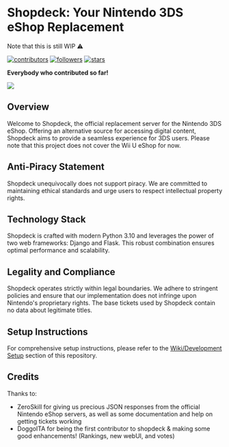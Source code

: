 # Shopdeck: Your Nintendo 3DS eShop Replacement

Note that this is still WIP ⚠️

[![contributors](https://img.shields.io/github/contributors/LetsShop3DS/shopdeck)](https://github.com/LetsShop3DS/shopdeck/graphs/contributors) [![followers](https://img.shields.io/github/followers/LetsShop3DS)](https://github.com/LetsShop3DS) [![stars](https://img.shields.io/github/stars/LetsShop3DS/shopdeck)](https://github.com/LetsShop3DS/shopdeck)

**Everybody who contributed so far!**

<a href = "https://github.com/Aftendo/shopdeck/graphs/contributors">
  <img src = "https://contrib.rocks/image?repo=Aftendo/shopdeck"/>
</a>

## Overview

Welcome to Shopdeck, the official replacement server for the Nintendo 3DS eShop. Offering an alternative source for accessing digital content, Shopdeck aims to provide a seamless experience for 3DS users. Please note that this project does not cover the Wii U eShop for now.

## Anti-Piracy Statement

Shopdeck unequivocally does not support piracy. We are committed to maintaining ethical standards and urge users to respect intellectual property rights.

## Technology Stack

Shopdeck is crafted with modern Python 3.10 and leverages the power of two web frameworks: Django and Flask. This robust combination ensures optimal performance and scalability.

## Legality and Compliance

Shopdeck operates strictly within legal boundaries. We adhere to stringent policies and ensure that our implementation does not infringe upon Nintendo's proprietary rights. The base tickets used by Shopdeck contain no data about legitimate titles.

## Setup Instructions

For comprehensive setup instructions, please refer to the [Wiki/Development Setup](https://github.com/LetsShop3DS/shopdeck/wiki/Development-Setup) section of this repository.

## Credits

Thanks to:
- ZeroSkill for giving us precious JSON responses from the official Nintendo eShop servers, as well as some documentation and help on getting tickets working
- DoggoITA for being the first contributor to shopdeck & making some good enhancements! (Rankings, new webUI, and votes)

